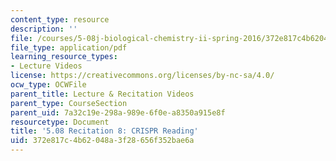 ```yaml
---
content_type: resource
description: ''
file: /courses/5-08j-biological-chemistry-ii-spring-2016/372e817c4b62048a3f28656f352bae6a_MIT5_08jS16r8.pdf
file_type: application/pdf
learning_resource_types:
- Lecture Videos
license: https://creativecommons.org/licenses/by-nc-sa/4.0/
ocw_type: OCWFile
parent_title: Lecture & Recitation Videos
parent_type: CourseSection
parent_uid: 7a32c19e-298a-989e-6f0e-a8350a915e8f
resourcetype: Document
title: '5.08 Recitation 8: CRISPR Reading'
uid: 372e817c-4b62-048a-3f28-656f352bae6a
---
```


